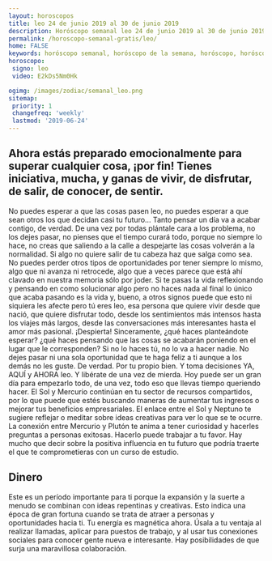 ```yaml
---
layout: horoscopos
title: leo 24 de junio 2019 al 30 de junio 2019 
description: Horóscopo semanal leo 24 de junio 2019 al 30 de junio 2019. Ahora estás preparado emocionalmente para superar cualquier cosa, ¡por fin! Tienes iniciativa, mucha, y ganas de vivir, de disfrutar, de salir, de conocer, de sentir.
permalink: /horoscopo-semanal-gratis/leo/
home: FALSE
keywords: horóscopo semanal, horóscopo de la semana, horóscopo, horóscopo gratis,horóscopos, horóscopo esperanza gracia, horoscopos leo la semana, horóscopos gratis, Tarot, Astrologia, Zodíaco, leo, horoscopo gratis, semanal
horoscopo:
 signo: leo
 video: E2kDs5Nm0Hk

ogimg: /images/zodiac/semanal_leo.png
sitemap:
 priority: 1
 changefreq: 'weekly'
 lastmod: '2019-06-24'
---
```




## Ahora estás preparado emocionalmente para superar cualquier cosa, ¡por fin! Tienes iniciativa, mucha, y ganas de vivir, de disfrutar, de salir, de conocer, de sentir.

No puedes esperar a que las cosas pasen leo, no puedes esperar a que sean otros los que decidan casi tu futuro… Tanto pensar un día va a acabar contigo, de verdad. De una vez por todas plántale cara a los problema, no los dejes pasar, no pienses que el tiempo curará todo, porque no siempre lo hace, no creas que saliendo a la calle a despejarte las cosas volverán a la normalidad. Si algo no quiere salir de tu cabeza haz que salga como sea. No puedes perder otros tipos de oportunidades por tener siempre lo mismo, algo que ni avanza ni retrocede, algo que a veces parece que está ahí clavado en nuestra memoria sólo por joder. Si te pasas la vida reflexionando y pensando en como solucionar algo pero no haces nada al final lo único que acaba pasando es la vida y, bueno, a otros signos puede que esto ni siquiera les afecte pero tú eres leo, esa persona que quiere vivir desde que nació, que quiere disfrutar todo, desde los sentimientos más intensos hasta los viajes más largos, desde las conversaciones más interesantes hasta el amor más pasional. ¡Despierta! Sinceramente, ¿qué haces planteándote esperar? ¿qué haces pensando que las cosas se acabarán poniendo en el lugar que le corresponden? Si no lo haces tú, no lo va a hacer nadie. No dejes pasar ni una sola oportunidad que te haga feliz a ti aunque a los demás no les guste. De verdad. Por tu propio bien. Y toma decisiones YA, AQUÍ y AHORA leo. Y libérate de una vez de mierda. Hoy puede ser un gran día para empezarlo todo, de una vez, todo eso que llevas tiempo queriendo hacer.
El Sol y Mercurio continúan en tu sector de recursos compartidos, por lo que puede que estés buscando maneras de aumentar tus ingresos o mejorar tus beneficios empresariales. El enlace entre el Sol y Neptuno te sugiere reflejar o meditar sobre ideas creativas para ver lo que se te ocurre. La conexión entre Mercurio y Plutón te anima a tener curiosidad y hacerles preguntas a personas exitosas. Hacerlo puede trabajar a tu favor. Hay mucho que decir sobre la positiva influencia en tu futuro que podría traerte el que te comprometieras con un curso de estudio.

## Dinero

Este es un período importante para ti porque la expansión y la suerte a menudo se combinan con ideas repentinas y creativas. Esto indica una época de gran fortuna cuando se trata de atraer a personas y oportunidades hacia ti. Tu energía es magnética ahora. Úsala a tu ventaja al realizar llamadas, aplicar para puestos de trabajo, y al usar tus conexiones sociales para conocer gente nueva e interesante. Hay posibilidades de que surja una maravillosa colaboración.
